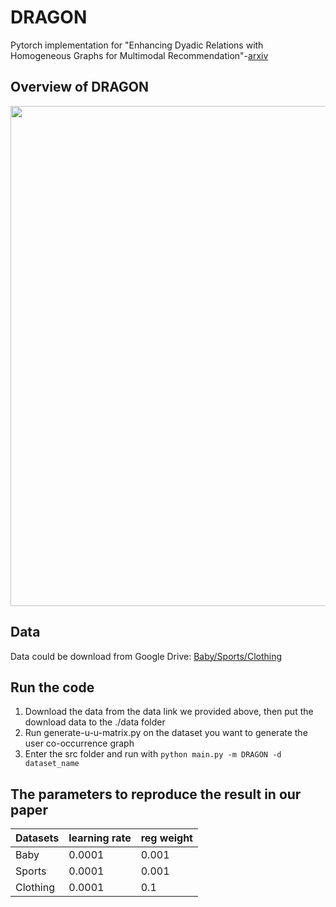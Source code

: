 # DRAGON

Pytorch implementation for "Enhancing Dyadic Relations with Homogeneous Graphs for Multimodal Recommendation"-[arxiv](https://arxiv.org/abs/2301.12097)

## Overview of DRAGON
<p>
<img src="https://github.com/hongyurain/DRAGON/blob/main/images/structure.jpg" width="800">
</p>

## Data
Data could be download from Google Drive: [Baby/Sports/Clothing](https://drive.google.com/drive/folders/1eIrFm4ZqMI9poun9fdxrRZUcGdGyBujp?usp=sharing)  
## Run the code
1. Download the data from the data link we provided above, then put the download data to the ./data folder
2. Run generate-u-u-matrix.py on the dataset you want to generate the user co-occurrence graph
3. Enter the src folder and run with
`python main.py -m DRAGON -d dataset_name`  
## The parameters to reproduce the result in our paper
| Datasets | learning rate | reg weight |
|----------|--------|---------|
| Baby     | 0.0001      | 0.001     |
| Sports   | 0.0001      | 0.001     |
| Clothing     | 0.0001      | 0.1     |

